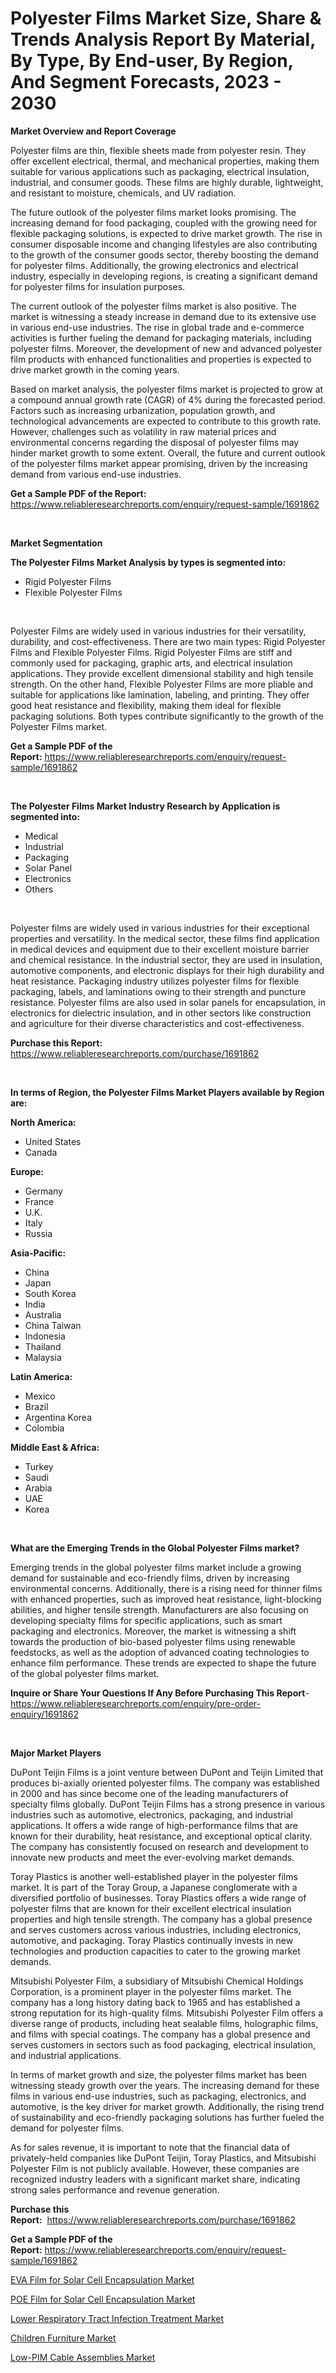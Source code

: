 <p><h1>Polyester Films Market Size, Share & Trends Analysis Report By Material, By Type, By End-user, By Region, And Segment Forecasts, 2023 - 2030</h1></p><p><strong>Market Overview and Report Coverage</strong></p>
<p><p>Polyester films are thin, flexible sheets made from polyester resin. They offer excellent electrical, thermal, and mechanical properties, making them suitable for various applications such as packaging, electrical insulation, industrial, and consumer goods. These films are highly durable, lightweight, and resistant to moisture, chemicals, and UV radiation.</p><p>The future outlook of the polyester films market looks promising. The increasing demand for food packaging, coupled with the growing need for flexible packaging solutions, is expected to drive market growth. The rise in consumer disposable income and changing lifestyles are also contributing to the growth of the consumer goods sector, thereby boosting the demand for polyester films. Additionally, the growing electronics and electrical industry, especially in developing regions, is creating a significant demand for polyester films for insulation purposes.</p><p>The current outlook of the polyester films market is also positive. The market is witnessing a steady increase in demand due to its extensive use in various end-use industries. The rise in global trade and e-commerce activities is further fueling the demand for packaging materials, including polyester films. Moreover, the development of new and advanced polyester film products with enhanced functionalities and properties is expected to drive market growth in the coming years.</p><p>Based on market analysis, the polyester films market is projected to grow at a compound annual growth rate (CAGR) of 4% during the forecasted period. Factors such as increasing urbanization, population growth, and technological advancements are expected to contribute to this growth rate. However, challenges such as volatility in raw material prices and environmental concerns regarding the disposal of polyester films may hinder market growth to some extent. Overall, the future and current outlook of the polyester films market appear promising, driven by the increasing demand from various end-use industries.</p></p>
<p><strong>Get a Sample PDF of the Report:</strong> <a href="https://www.reliableresearchreports.com/enquiry/request-sample/1691862">https://www.reliableresearchreports.com/enquiry/request-sample/1691862</a></p>
<p>&nbsp;</p>
<p><strong>Market Segmentation</strong></p>
<p><strong>The Polyester Films Market Analysis by types is segmented into:</strong></p>
<p><ul><li>Rigid Polyester Films</li><li>Flexible Polyester Films</li></ul></p>
<p>&nbsp;</p>
<p><p>Polyester Films are widely used in various industries for their versatility, durability, and cost-effectiveness. There are two main types: Rigid Polyester Films and Flexible Polyester Films. Rigid Polyester Films are stiff and commonly used for packaging, graphic arts, and electrical insulation applications. They provide excellent dimensional stability and high tensile strength. On the other hand, Flexible Polyester Films are more pliable and suitable for applications like lamination, labeling, and printing. They offer good heat resistance and flexibility, making them ideal for flexible packaging solutions. Both types contribute significantly to the growth of the Polyester Films market.</p></p>
<p><strong>Get a Sample PDF of the Report:</strong>&nbsp;<a href="https://www.reliableresearchreports.com/enquiry/request-sample/1691862">https://www.reliableresearchreports.com/enquiry/request-sample/1691862</a></p>
<p>&nbsp;</p>
<p><strong>The Polyester Films Market Industry Research by Application is segmented into:</strong></p>
<p><ul><li>Medical</li><li>Industrial</li><li>Packaging</li><li>Solar Panel</li><li>Electronics</li><li>Others</li></ul></p>
<p>&nbsp;</p>
<p><p>Polyester films are widely used in various industries for their exceptional properties and versatility. In the medical sector, these films find application in medical devices and equipment due to their excellent moisture barrier and chemical resistance. In the industrial sector, they are used in insulation, automotive components, and electronic displays for their high durability and heat resistance. Packaging industry utilizes polyester films for flexible packaging, labels, and laminations owing to their strength and puncture resistance. Polyester films are also used in solar panels for encapsulation, in electronics for dielectric insulation, and in other sectors like construction and agriculture for their diverse characteristics and cost-effectiveness.</p></p>
<p><strong>Purchase this Report:</strong>&nbsp; <a href="https://www.reliableresearchreports.com/purchase/1691862">https://www.reliableresearchreports.com/purchase/1691862</a></p>
<p>&nbsp;</p>
<p><strong>In terms of Region, the Polyester Films Market Players available by Region are:</strong></p>
<p>
    <p> <strong> North America: </strong>
        <ul>
            <li>United States</li>
            <li>Canada</li>
        </ul>
        </p> 
    <p> <strong> Europe: </strong>
        <ul>
            <li>Germany</li>
            <li>France</li>
            <li>U.K.</li>
            <li>Italy</li>
            <li>Russia</li>
        </ul>
        </p> 
    <p> <strong> Asia-Pacific: </strong>
        <ul>
            <li>China</li>
            <li>Japan</li>
            <li>South Korea</li>
            <li>India</li>
            <li>Australia</li>
            <li>China Taiwan</li>
            <li>Indonesia</li>
            <li>Thailand</li>
            <li>Malaysia</li>
        </ul>
        </p> 
    <p> <strong> Latin America: </strong>
        <ul>
            <li>Mexico</li>
            <li>Brazil</li>
            <li>Argentina Korea</li>
            <li>Colombia</li>
        </ul>
        </p> 
    <p> <strong> Middle East & Africa: </strong>
        <ul>
            <li>Turkey</li>
            <li>Saudi</li>
            <li>Arabia</li>
            <li>UAE</li>
            <li>Korea</li>
        </ul>
    </p>
    </p>
<p>&nbsp;</p>
<p><strong>What are the Emerging Trends in the Global Polyester Films market?</strong></p>
<p><p>Emerging trends in the global polyester films market include a growing demand for sustainable and eco-friendly films, driven by increasing environmental concerns. Additionally, there is a rising need for thinner films with enhanced properties, such as improved heat resistance, light-blocking abilities, and higher tensile strength. Manufacturers are also focusing on developing specialty films for specific applications, such as smart packaging and electronics. Moreover, the market is witnessing a shift towards the production of bio-based polyester films using renewable feedstocks, as well as the adoption of advanced coating technologies to enhance film performance. These trends are expected to shape the future of the global polyester films market.</p></p>
<p><strong>Inquire or Share Your Questions If Any Before Purchasing This Report</strong>- <a href="https://www.reliableresearchreports.com/enquiry/pre-order-enquiry/1691862">https://www.reliableresearchreports.com/enquiry/pre-order-enquiry/1691862</a></p>
<p>&nbsp;</p>
<p><strong>Major Market Players</strong></p>
<p><p>DuPont Teijin Films is a joint venture between DuPont and Teijin Limited that produces bi-axially oriented polyester films. The company was established in 2000 and has since become one of the leading manufacturers of specialty films globally. DuPont Teijin Films has a strong presence in various industries such as automotive, electronics, packaging, and industrial applications. It offers a wide range of high-performance films that are known for their durability, heat resistance, and exceptional optical clarity. The company has consistently focused on research and development to innovate new products and meet the ever-evolving market demands.</p><p>Toray Plastics is another well-established player in the polyester films market. It is part of the Toray Group, a Japanese conglomerate with a diversified portfolio of businesses. Toray Plastics offers a wide range of polyester films that are known for their excellent electrical insulation properties and high tensile strength. The company has a global presence and serves customers across various industries, including electronics, automotive, and packaging. Toray Plastics continually invests in new technologies and production capacities to cater to the growing market demands.</p><p>Mitsubishi Polyester Film, a subsidiary of Mitsubishi Chemical Holdings Corporation, is a prominent player in the polyester films market. The company has a long history dating back to 1965 and has established a strong reputation for its high-quality films. Mitsubishi Polyester Film offers a diverse range of products, including heat sealable films, holographic films, and films with special coatings. The company has a global presence and serves customers in sectors such as food packaging, electrical insulation, and industrial applications.</p><p>In terms of market growth and size, the polyester films market has been witnessing steady growth over the years. The increasing demand for these films in various end-use industries, such as packaging, electronics, and automotive, is the key driver for market growth. Additionally, the rising trend of sustainability and eco-friendly packaging solutions has further fueled the demand for polyester films.</p><p>As for sales revenue, it is important to note that the financial data of privately-held companies like DuPont Teijin, Toray Plastics, and Mitsubishi Polyester Film is not publicly available. However, these companies are recognized industry leaders with a significant market share, indicating strong sales performance and revenue generation.</p></p>
<p><strong>Purchase this Report:</strong>&nbsp;&nbsp;<a href="https://www.reliableresearchreports.com/purchase/1691862">https://www.reliableresearchreports.com/purchase/1691862</a></p>
<p></p>
<p><strong>Get a Sample PDF of the Report:</strong>&nbsp;<a href="https://www.reliableresearchreports.com/enquiry/request-sample/1691862">https://www.reliableresearchreports.com/enquiry/request-sample/1691862</a></p>
<p><p><a href="https://medium.com/@joelstrosin1928/eva-film-for-solar-cell-encapsulation-market-focuses-on-market-share-size-and-projected-forecast-a2fcd4dfa620">EVA Film for Solar Cell Encapsulation Market</a></p><p><a href="https://medium.com/@ursulastark1/decoding-poe-film-for-solar-cell-encapsulation-market-metrics-market-share-trends-and-growth-f3ba9994c389">POE Film for Solar Cell Encapsulation Market</a></p><p><a href="https://www.linkedin.com/pulse/lower-respiratory-tract-infection-treatment-market-insights/">Lower Respiratory Tract Infection Treatment Market</a></p><p><a href="https://www.linkedin.com/pulse/children-furniture-market-insights-players-forecast-till/">Children Furniture Market</a></p><p><a href="https://www.linkedin.com/pulse/low-pim-cable-assemblies-market-size-2023-2030-global-industrial/">Low-PIM Cable Assemblies Market</a></p></p>